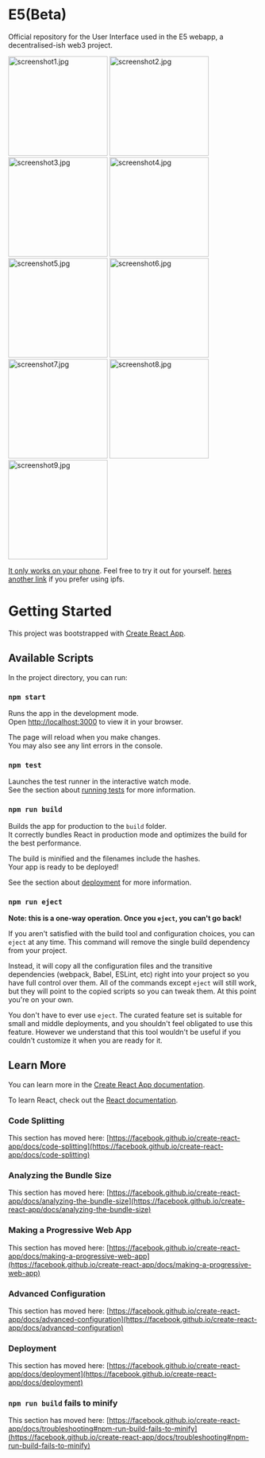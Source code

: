 # E5(Beta)

Official repository for the User Interface used in the E5 webapp, a decentralised-ish web3 project.

<p float="left">
<img src="https://github.com/B35000/E5UI/blob/master/public/screenshots/photo1.jpg" alt="screenshot1.jpg" width="200"/>
<img src="https://github.com/B35000/E5UI/blob/master/public/screenshots/photo2.jpg" alt="screenshot2.jpg" width="200"/>
<img src="https://github.com/B35000/E5UI/blob/master/public/screenshots/photo3.jpg" alt="screenshot3.jpg" width="200"/>
<img src="https://github.com/B35000/E5UI/blob/master/public/screenshots/photo4.jpg" alt="screenshot4.jpg" width="200"/>
<img src="https://github.com/B35000/E5UI/blob/master/public/screenshots/photo5.jpg" alt="screenshot5.jpg" width="200"/>
<img src="https://github.com/B35000/E5UI/blob/master/public/screenshots/photo6.jpg" alt="screenshot6.jpg" width="200"/>
<img src="https://github.com/B35000/E5UI/blob/master/public/screenshots/photo7.jpg" alt="screenshot7.jpg" width="200"/>
<img src="https://github.com/B35000/E5UI/blob/master/public/screenshots/photo8.jpg" alt="screenshot8.jpg" width="200"/>
<img src="https://github.com/B35000/E5UI/blob/master/public/screenshots/photo9.jpg" alt="screenshot9.jpg" width="200"/>
</p>

[It only works on your phone](https://b35000.github.io/E5UI/). Feel free to try it out for yourself.
[heres another link](https://ipfs.io/ipns/k51qzi5uqu5dhifmovvsiyfz8fi22wc75nga23fic5uf67800jdklqm68u5fr9/) if you prefer using ipfs.

# Getting Started

This project was bootstrapped with [Create React App](https://github.com/facebook/create-react-app).

## Available Scripts

In the project directory, you can run:

### `npm start`

Runs the app in the development mode.\
Open [http://localhost:3000](http://localhost:3000) to view it in your browser.

The page will reload when you make changes.\
You may also see any lint errors in the console.

### `npm test`

Launches the test runner in the interactive watch mode.\
See the section about [running tests](https://facebook.github.io/create-react-app/docs/running-tests) for more information.

### `npm run build`

Builds the app for production to the `build` folder.\
It correctly bundles React in production mode and optimizes the build for the best performance.

The build is minified and the filenames include the hashes.\
Your app is ready to be deployed!

See the section about [deployment](https://facebook.github.io/create-react-app/docs/deployment) for more information.

### `npm run eject`

**Note: this is a one-way operation. Once you `eject`, you can't go back!**

If you aren't satisfied with the build tool and configuration choices, you can `eject` at any time. This command will remove the single build dependency from your project.

Instead, it will copy all the configuration files and the transitive dependencies (webpack, Babel, ESLint, etc) right into your project so you have full control over them. All of the commands except `eject` will still work, but they will point to the copied scripts so you can tweak them. At this point you're on your own.

You don't have to ever use `eject`. The curated feature set is suitable for small and middle deployments, and you shouldn't feel obligated to use this feature. However we understand that this tool wouldn't be useful if you couldn't customize it when you are ready for it.

## Learn More

You can learn more in the [Create React App documentation](https://facebook.github.io/create-react-app/docs/getting-started).

To learn React, check out the [React documentation](https://reactjs.org/).

### Code Splitting

This section has moved here: [https://facebook.github.io/create-react-app/docs/code-splitting](https://facebook.github.io/create-react-app/docs/code-splitting)

### Analyzing the Bundle Size

This section has moved here: [https://facebook.github.io/create-react-app/docs/analyzing-the-bundle-size](https://facebook.github.io/create-react-app/docs/analyzing-the-bundle-size)

### Making a Progressive Web App

This section has moved here: [https://facebook.github.io/create-react-app/docs/making-a-progressive-web-app](https://facebook.github.io/create-react-app/docs/making-a-progressive-web-app)

### Advanced Configuration

This section has moved here: [https://facebook.github.io/create-react-app/docs/advanced-configuration](https://facebook.github.io/create-react-app/docs/advanced-configuration)

### Deployment

This section has moved here: [https://facebook.github.io/create-react-app/docs/deployment](https://facebook.github.io/create-react-app/docs/deployment)

### `npm run build` fails to minify

This section has moved here: [https://facebook.github.io/create-react-app/docs/troubleshooting#npm-run-build-fails-to-minify](https://facebook.github.io/create-react-app/docs/troubleshooting#npm-run-build-fails-to-minify)
